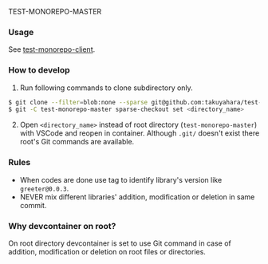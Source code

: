 TEST-MONOREPO-MASTER

### Usage
See [test-monorepo-client](https://github.com/takuyahara/test-monorepo-client).

### How to develop

1. Run following commands to clone subdirectory only.
```bash
$ git clone --filter=blob:none --sparse git@github.com:takuyahara/test-monorepo-master.git
$ git -C test-monorepo-master sparse-checkout set <directory_name>
```

2. Open `<directory_name>` instead of root directory (`test-monorepo-master`) with VSCode and reopen in container. Although `.git/` doesn't exist there root's Git commands are available.

### Rules

- When codes are done use tag to identify library's version like `greeter@0.0.3`.
- NEVER mix different libraries' addition, modification or deletion in same commit.

### Why devcontainer on root?

On root directory devcontainer is set to use Git command in case of addition, modification or deletion on root files or directories.